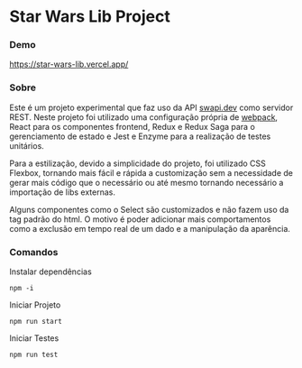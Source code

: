 # Star Wars Lib Project
### Demo 
https://star-wars-lib.vercel.app/

### Sobre
Este é um projeto experimental que faz uso da API [swapi.dev](https://swapi.dev/) como servidor REST. Neste projeto foi utilizado uma configuração própria de [webpack](https://github.com/devbrunogs/belplate-react), React para os componentes frontend, Redux e Redux Saga para o gerenciamento de estado e Jest e Enzyme para a realização de testes unitários.

Para a estilização, devido a simplicidade do projeto, foi utilizado CSS Flexbox, tornando mais fácil e rápida a customização sem a necessidade de gerar mais código que o necessário ou até mesmo tornando necessário a importação de libs externas.

Alguns componentes como o Select são customizados e não fazem uso da tag padrão do html. O motivo é poder adicionar mais comportamentos como a exclusão em tempo real de um dado e a manipulação da aparência. 

### Comandos

Instalar dependências

```
npm -i
```

Iniciar Projeto
```
npm run start
```

Iniciar Testes
```
npm run test
```
